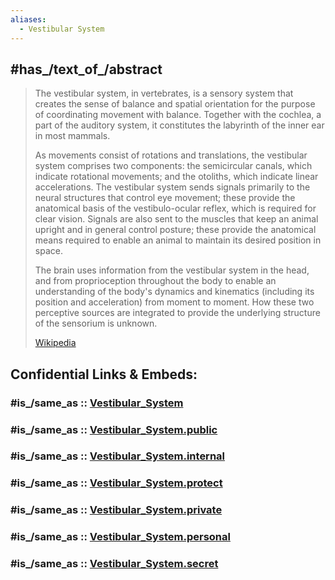 ```yaml
---
aliases:
  - Vestibular System
---
```


## #has_/text_of_/abstract 

> The vestibular system, in vertebrates, is a sensory system that creates the sense of balance and spatial orientation for the purpose of coordinating movement with balance. Together with the cochlea, a part of the auditory system, it constitutes the labyrinth of the inner ear in most mammals.
>
> As movements consist of rotations and translations, the vestibular system comprises two components: the semicircular canals, which indicate rotational movements; and the otoliths, which indicate linear accelerations. The vestibular system sends signals primarily to the neural structures that control eye movement; these provide the anatomical basis of the vestibulo-ocular reflex, which is required for clear vision. Signals are also sent to the muscles that keep an animal upright and in general control posture; these provide the anatomical means required to enable an animal to maintain its desired position in space.
>
> The brain uses information from the vestibular system in the head, and from proprioception throughout the body to enable an understanding of the body's dynamics and kinematics (including its position and acceleration) from moment to moment. How these two perceptive sources are integrated to provide the underlying structure of the sensorium is unknown.
>
> [Wikipedia](https://en.wikipedia.org/wiki/Vestibular%20system) 


## Confidential Links & Embeds: 

### #is_/same_as :: [Vestibular_System](/_Standards/bio/Medicine/Anatomy/Nervous_System/Sensory_System/Vestibular_System.md) 

### #is_/same_as :: [Vestibular_System.public](/_public/bio/Medicine/Anatomy/Nervous_System/Sensory_System/Vestibular_System.public.md) 

### #is_/same_as :: [Vestibular_System.internal](/_internal/bio/Medicine/Anatomy/Nervous_System/Sensory_System/Vestibular_System.internal.md) 

### #is_/same_as :: [Vestibular_System.protect](/_protect/bio/Medicine/Anatomy/Nervous_System/Sensory_System/Vestibular_System.protect.md) 

### #is_/same_as :: [Vestibular_System.private](/_private/bio/Medicine/Anatomy/Nervous_System/Sensory_System/Vestibular_System.private.md) 

### #is_/same_as :: [Vestibular_System.personal](/_personal/bio/Medicine/Anatomy/Nervous_System/Sensory_System/Vestibular_System.personal.md) 

### #is_/same_as :: [Vestibular_System.secret](/_secret/bio/Medicine/Anatomy/Nervous_System/Sensory_System/Vestibular_System.secret.md)


